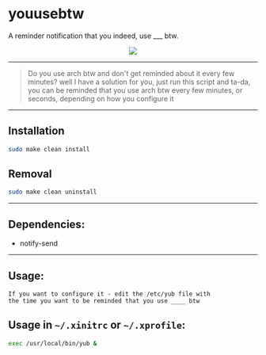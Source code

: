 # youusebtw
A reminder notification that you indeed, use ___ btw.

<p align="center">
  <img src="https://user-images.githubusercontent.com/71613062/135051863-c76ab973-8808-4636-b920-b72d8875b213.png"/>
</p>

---

> Do you use arch btw and don't get reminded about it every few minutes?
> well I have a solution for you, just run this script and ta-da, you can
> be reminded that you use arch btw every few minutes, or seconds,
> depending on how you configure it

---

## Installation
```bash
sudo make clean install
```

## Removal
```bash
sudo make clean uninstall
```

---

## Dependencies:
- notify-send

---

## Usage:
```
If you want to configure it - edit the /etc/yub file with
the time you want to be reminded that you use ____ btw
```

## Usage in `~/.xinitrc` or `~/.xprofile`:
```bash
exec /usr/local/bin/yub &
```

